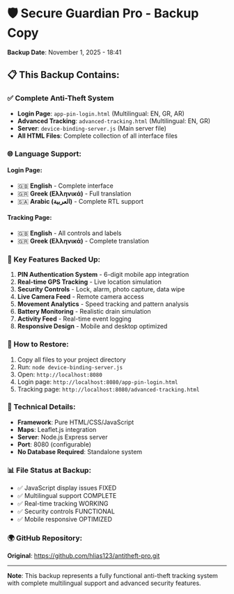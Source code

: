 # 🛡️ Secure Guardian Pro - Backup Copy
**Backup Date**: November 1, 2025 - 18:41

## 📋 This Backup Contains:

### ✅ Complete Anti-Theft System
- **Login Page**: `app-pin-login.html` (Multilingual: EN, GR, AR)
- **Advanced Tracking**: `advanced-tracking.html` (Multilingual: EN, GR)
- **Server**: `device-binding-server.js` (Main server file)
- **All HTML Files**: Complete collection of all interface files

### 🌐 Language Support:
#### Login Page:
- 🇬🇧 **English** - Complete interface
- 🇬🇷 **Greek (Ελληνικά)** - Full translation
- 🇸🇦 **Arabic (العربية)** - Complete RTL support

#### Tracking Page:
- 🇬🇧 **English** - All controls and labels
- 🇬🇷 **Greek (Ελληνικά)** - Complete translation

### 🚀 Key Features Backed Up:
1. **PIN Authentication System** - 6-digit mobile app integration
2. **Real-time GPS Tracking** - Live location simulation
3. **Security Controls** - Lock, alarm, photo capture, data wipe
4. **Live Camera Feed** - Remote camera access
5. **Movement Analytics** - Speed tracking and pattern analysis
6. **Battery Monitoring** - Realistic drain simulation
7. **Activity Feed** - Real-time event logging
8. **Responsive Design** - Mobile and desktop optimized

### 📱 How to Restore:
1. Copy all files to your project directory
2. Run: `node device-binding-server.js`
3. Open: `http://localhost:8080`
4. Login page: `http://localhost:8080/app-pin-login.html`
5. Tracking page: `http://localhost:8080/advanced-tracking.html`

### 🔧 Technical Details:
- **Framework**: Pure HTML/CSS/JavaScript
- **Maps**: Leaflet.js integration
- **Server**: Node.js Express server
- **Port**: 8080 (configurable)
- **No Database Required**: Standalone system

### 📊 File Status at Backup:
- ✅ JavaScript display issues FIXED
- ✅ Multilingual support COMPLETE
- ✅ Real-time tracking WORKING
- ✅ Security controls FUNCTIONAL
- ✅ Mobile responsive OPTIMIZED

### 🌍 GitHub Repository:
**Original**: https://github.com/hlias123/antitheft-pro.git

---
**Note**: This backup represents a fully functional anti-theft tracking system with complete multilingual support and advanced security features.